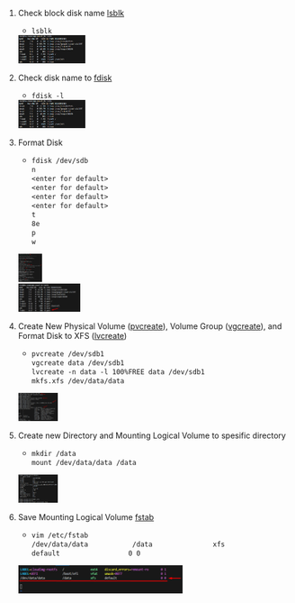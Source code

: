 1.  Check block disk name [lsblk](https://www.geeksforgeeks.org/lsblk-command-in-linux-with-examples/)
    -  ```lsblk```<br />
      <img src="images/x1. lsblk.png" height="50" />       

2.  Check disk name to [fdisk](https://www.geeksforgeeks.org/fdisk-command-in-linux-with-examples/)
    -  ```fdisk -l```<br />
      <img src="images/x1. lsblk.png" height="50" />

3.  Format Disk
    -  ```
       fdisk /dev/sdb
       n
       <enter for default>
       <enter for default>
       <enter for default>
       <enter for default>
       t
       8e
       p
       w
       ```
      <img src="images/x3. Format disk 1.png" height="50" /><br />
      <img src="images/x4. Disk has been formatted.png" height="50" />

4.  Create New Physical Volume ([pvcreate](https://www.thegeekdiary.com/pvcreate-command-examples-in-linux/)), Volume Group ([vgcreate](https://www.thegeekdiary.com/vgcreate-command-examples-in-linux/)), and Format Disk to XFS ([lvcreate](https://www.thegeekdiary.com/lvcreate-command-examples-in-linux/))
    -  ```
       pvcreate /dev/sdb1
       vgcreate data /dev/sdb1
       lvcreate -n data -l 100%FREE data /dev/sdb1
       mkfs.xfs /dev/data/data
       ```
      <img src="images/x5. Create physical, volume group, logical volume, and format disk to XFS.png" height="50" />

5.  Create new Directory and Mounting Logical Volume to spesific directory
    -  ```
       mkdir /data
       mount /dev/data/data /data
       ```
      <img src="images/x6. Mounting Logical Volume to Directory.png" height="50" />

6.  Save Mounting Logical Volume [fstab](https://en.wikipedia.org/wiki/Fstab)
    -  ```
       vim /etc/fstab
       /dev/data/data			/data				xfs			default					0 0
       ```
      <img src="images/x7. Edit the FSTAB for permanent mounting logical volume to directory.png" height="50" />

